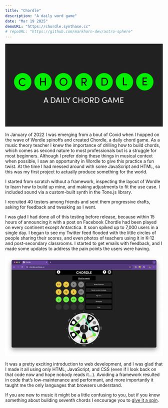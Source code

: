 ```yaml
---
title: "Chordle"
description: "A daily word game"
date: "Mar 19 2025"
demoURL: "https://chordle.synthase.cc"
# repoURL: "https://github.com/markhorn-dev/astro-sphere"
---
```


![Chordle title screen](./chordle.png)

In January of 2022 I was emerging from a bout of Covid when I hopped on the wave of Wordle spinoffs and created Chordle, a daily chord game. As a music theory teacher I knew the importance of drilling how to build chords, which comes as second nature to most professionals but is a struggle for most beginners. Although I prefer doing these things in musical context when possible, I saw an opportunity in Wordle to give this practice a fun twist. At the time I had messed around with some JavaScript and HTML, so this was my first project to actually produce something for the world.

I started from scratch without a framework, inspecting the layout of Wordle to learn how to build up mine, and making adjustments to fit the use case. I included sound via a custom-built synth in the Tone.js library.

I recruited 40 testers among friends and sent them progressive drafts, asking for feedback and tweaking as I went.

I was glad I had done all of this testing before release, because within 15 hours of announcing it with a post on Facebook Chordle had been played on every continent except Antarctica. It soon spiked up to 7,000 users in a single day. I began to see my Twitter feed flooded with the little circles of people sharing their scores, and even photos of teachers using it in K-12 and post-secondary classrooms. I started to get emails with feedback, and I made some updates to address the pain points the users were having.

![Chordle UI](./chordle-gameplay.png)

It was a pretty exciting introduction to web development, and I was glad that I made it all using only HTML, JavaScript, and CSS (even if I look back on that code now and hope nobody reads it…). Avoiding a framework resulted in code that’s low-maintenance and performant, and more importantly it taught me the only languages that browsers understand.

If you are new to music it might be a little confusing to you, but if you know something about building seventh chords I encourage you to [give it a spin](https://chordle.synthase.cc).
